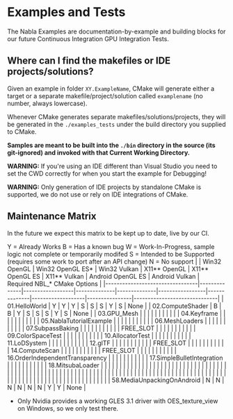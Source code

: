 # Examples and Tests

The Nabla Examples are documentation-by-example and building blocks for our future Continuous Integration GPU Integration Tests.

## Where can I find the makefiles or IDE projects/solutions?

Given an example in folder `XY.ExampleName`, CMake will generate either a target or a separate makefile/project/solution called `examplename` (no number, always lowercase).

Whenever CMake generates separate makefiles/solutions/projects, they will be generated in the `./examples_tests` under the build directory you supplied to CMake.

**Samples are meant to be built into the `./bin` directory in the source (its git-ignored) and invoked with that Current Working Directory.**

**WARNING:** If you're using an IDE different than Visual Studio you need to set the CWD correctly for when you start the example for Debugging!

**WARNING:** Only generation of IDE projects by standalone CMake is supported, we do not use or rely on IDE integrations of CMake.

## Maintenance Matrix

In the future we expect this matrix to be kept up to date, live by our CI.

Y = Already Works
B = Has a known bug
W = Work-In-Progress, sample logic not complete or temporarily modifed
S = Intended to be Supported (requires some work to port after an API change)
N = No support
|                                 | Win32 OpenGL | Win32 OpenGL ES* | Win32 Vulkan | X11** OpenGL | X11** OpenGL ES | X11** Vulkan | Android OpenGL ES | Android Vulkan | Required NBL_* CMake Options |
|---------------------------------|--------------|------------------|--------------|--------------|-----------------|--------------|-------------------|----------------|------------------------------|
| 01.HelloWorld                   | Y            | Y                | Y            | S            | S               | S            | Y                 | S              | None                         |
| 02.ComputeShader                | B            | B                | Y            | S            | S               | S            | Y                 | S              | None                         |
| 03.GPU_Mesh                     |              |                  |              |              |                 |              |                   |                |                              |
| 04.Keyframe                     |              |                  |              |              |                 |              |                   |                |                              |
| 05.NablaTutorialExample         |              |                  |              |              |                 |              |                   |                |                              |
| 06.MeshLoaders                  |              |                  |              |              |                 |              |                   |                |                              |
| 07.SubpassBaking                |              |                  |              |              |                 |              |                   |                |                              |
| FREE_SLOT                       |              |                  |              |              |                 |              |                   |                |                              |
| 09.ColorSpaceTest               |              |                  |              |              |                 |              |                   |                |                              |
| 10.AllocatorTest                |              |                  |              |              |                 |              |                   |                |                              |
| 11.LoDSystem                    |              |                  |              |              |                 |              |                   |                |                              |
| 12.glTF                         |              |                  |              |              |                 |              |                   |                |                              |
| FREE_SLOT                       |              |                  |              |              |                 |              |                   |                |                              |
| 14.ComputeScan                  |              |                  |              |              |                 |              |                   |                |                              |
| FREE_SLOT                       |              |                  |              |              |                 |              |                   |                |                              |
| 16.OrderIndependentTransparency |              |                  |              |              |                 |              |                   |                |                              |
| 17.SimpleBulletIntegration      |              |                  |              |              |                 |              |                   |                |                              |
| 18.MitsubaLoader                |              |                  |              |              |                 |              |                   |                |                              |
|                                 |              |                  |              |              |                 |              |                   |                |                              |
|                                 |              |                  |              |              |                 |              |                   |                |                              |
|                                 |              |                  |              |              |                 |              |                   |                |                              |
|                                 |              |                  |              |              |                 |              |                   |                |                              |
|                                 |              |                  |              |              |                 |              |                   |                |                              |
|                                 |              |                  |              |              |                 |              |                   |                |                              |
|                                 |              |                  |              |              |                 |              |                   |                |                              |
|                                 |              |                  |              |              |                 |              |                   |                |                              |
|                                 |              |                  |              |              |                 |              |                   |                |                              |
|                                 |              |                  |              |              |                 |              |                   |                |                              |
| 58.MediaUnpackingOnAndroid      | N            | N                | N            | N            | N               | N            | Y                 | Y              | None                         |

* Only Nvidia provides a working GLES 3.1 driver with OES_texture_view on Windows, so we only test there.
